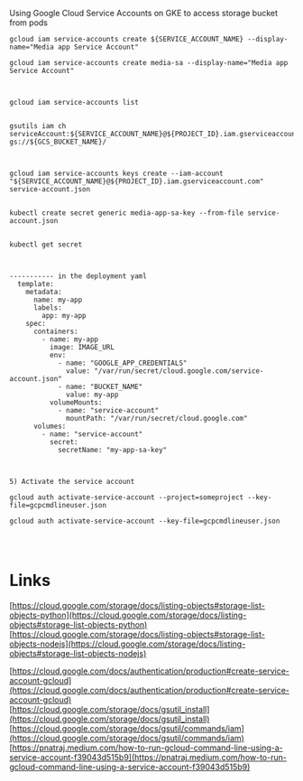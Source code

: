 

Using Google Cloud Service Accounts on GKE to access storage bucket from pods

```
gcloud iam service-accounts create ${SERVICE_ACCOUNT_NAME} --display-name="Media app Service Account"

gcloud iam service-accounts create media-sa --display-name="Media app Service Account"



gcloud iam service-accounts list  


gsutils iam ch serviceAccount:${SERVICE_ACCOUNT_NAME}@${PROJECT_ID}.iam.gserviceaccount.com:objectAdmin gs://${GCS_BUCKET_NAME}/



gcloud iam service-accounts keys create --iam-account "${SERVICE_ACCOUNT_NAME}@${PROJECT_ID}.iam.gserviceaccount.com" service-account.json


kubectl create secret generic media-app-sa-key --from-file service-account.json


kubectl get secret



----------- in the deployment yaml
  template:
    metadata:
      name: my-app
      labels:
        app: my-app
    spec:
      containers:
        - name: my-app
          image: IMAGE_URL
          env:
            - name: "GOOGLE_APP_CREDENTIALS"
              value: "/var/run/secret/cloud.google.com/service-account.json"
            - name: "BUCKET_NAME"
              value: my-app
          volumeMounts:
            - name: "service-account"
              mountPath: "/var/run/secret/cloud.google.com"
      volumes:
        - name: "service-account"
          secret:
            secretName: "my-app-sa-key"



5) Activate the service account

gcloud auth activate-service-account --project=someproject --key-file=gcpcmdlineuser.json

gcloud auth activate-service-account --key-file=gcpcmdlineuser.json




```





# Links  

[https://cloud.google.com/storage/docs/listing-objects#storage-list-objects-python](https://cloud.google.com/storage/docs/listing-objects#storage-list-objects-python)  
[https://cloud.google.com/storage/docs/listing-objects#storage-list-objects-nodejs](https://cloud.google.com/storage/docs/listing-objects#storage-list-objects-nodejs)  

[https://cloud.google.com/docs/authentication/production#create-service-account-gcloud](https://cloud.google.com/docs/authentication/production#create-service-account-gcloud)  
[https://cloud.google.com/storage/docs/gsutil_install](https://cloud.google.com/storage/docs/gsutil_install)  
[https://cloud.google.com/storage/docs/gsutil/commands/iam](https://cloud.google.com/storage/docs/gsutil/commands/iam)  
[https://pnatraj.medium.com/how-to-run-gcloud-command-line-using-a-service-account-f39043d515b9](https://pnatraj.medium.com/how-to-run-gcloud-command-line-using-a-service-account-f39043d515b9)  
